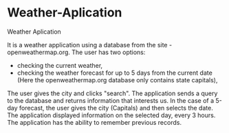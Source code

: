 # Weather-Aplication
Weather Aplication

It is a weather application using a database from the site - openweathermap.org. The user has two options:
- checking the current weather,
- checking the weather forecast for up to 5 days from the current date (Here the openweathermap.org database only contains state capitals),

The user gives the city and clicks "search". The application sends a query to the database and returns information that interests us.
In the case of a 5-day forecast, the user gives the city (Capitals) and then selects the date. The application displayed information on the selected day, every 3 hours.
The application has the ability to remember previous records.
